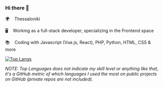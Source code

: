 ### Hi there 👋
    
🌍 &nbsp;&nbsp; Thessaloniki              
  
🖥️ &nbsp;&nbsp; Working as a full-stack developer, specializing in the Frontend space      
    
📚 &nbsp;&nbsp; Coding with Javascript (Vue.js, React), PHP, Python, HTML, CSS & more  

[![Top Langs](https://github-readme-stats.vercel.app/api/top-langs/?username=siderisng&count_private=true&include_all_commits=true&show_icons=true&theme=bear&layout=compact&langs_count=7)](https://github.com/anuraghazra/github-readme-stats)

_NOTE: Top Languages does not indicate my skill level or anything like that, it's a GitHub metric of which languages I used the most on public projects on GitHub (private repos are not included)._  
